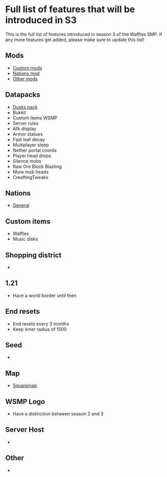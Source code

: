 # Full list of features that will be introduced in S3

This is the full list of features introduced in season 3 of the Waffles SMP.  If any more features get added, please make sure to update this list!

## Mods
- [Custom mods](./custom_mods.md)
- [Nations mod](./nations_mod_requirements.md)
- [Other mods](./mod_list.md)

## Datapacks
- [Dusks pack](./dusks_datapack.md)
- Bukkit
- Custom Items WSMP
- Server rules
- Afk display
- Armor statues
- Fast leaf decay
- Multiplayer sleep
- Nether portal coords
- Player head drops
- Silence mobs
- Raw Ore Block Blasting
- More mob heads
- CreaftingTweaks


## Nations
- [General](./nations_system.md)

## Custom items
- Waffles
- Music disks

## Shopping district
- 

## 1.21
- Have a world border until then

## End resets
- End resets every 3 months
- Keep inner radius of 1500

## Seed
- 

## Map
- [Squaremap](https://modrinth.com/plugin/squaremap)

## WSMP Logo
- Have a distinction between season 2 and 3

## Server Host
- 

## Other
- 

